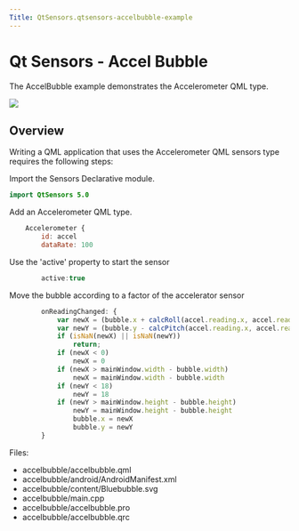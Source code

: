 ```yaml
---
Title: QtSensors.qtsensors-accelbubble-example
---
```

        
Qt Sensors - Accel Bubble
=========================

<span class="subtitle"></span>
<span id="details"></span>
The AccelBubble example demonstrates the Accelerometer QML type.

![](https://developer.ubuntu.com/static/devportal_uploaded/b7476ad3-dca0-4167-a1a1-638251f07593-api/apps/qml/sdk-14.10/qtsensors-accelbubble-example/images/accelbubble.png)

<span id="overview"></span>
Overview
--------

Writing a QML application that uses the Accelerometer QML sensors type requires the following steps:

Import the Sensors Declarative module.

``` qml
import QtSensors 5.0
```

Add an Accelerometer QML type.

``` qml
    Accelerometer {
        id: accel
        dataRate: 100
```

Use the 'active' property to start the sensor

``` qml
        active:true
```

Move the bubble according to a factor of the accelerator sensor

``` qml
        onReadingChanged: {
            var newX = (bubble.x + calcRoll(accel.reading.x, accel.reading.y, accel.reading.z) * .1)
            var newY = (bubble.y - calcPitch(accel.reading.x, accel.reading.y, accel.reading.z) * .1)
            if (isNaN(newX) || isNaN(newY))
                return;
            if (newX < 0)
                newX = 0
            if (newX > mainWindow.width - bubble.width)
                newX = mainWindow.width - bubble.width
            if (newY < 18)
                newY = 18
            if (newY > mainWindow.height - bubble.height)
                newY = mainWindow.height - bubble.height
                bubble.x = newX
                bubble.y = newY
        }
```

Files:

-   accelbubble/accelbubble.qml
-   accelbubble/android/AndroidManifest.xml
-   accelbubble/content/Bluebubble.svg
-   accelbubble/main.cpp
-   accelbubble/accelbubble.pro
-   accelbubble/accelbubble.qrc


